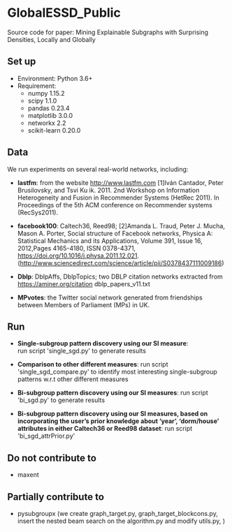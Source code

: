 # GlobalESSD_Public

Source code for paper: Mining Explainable Subgraphs with Surprising Densities, Locally and Globally

## Set up

*  Environment: Python 3.6+
*  Requirement:
    *  numpy 1.15.2
    *  scipy 1.1.0
    *  pandas 0.23.4
    *  matplotlib 3.0.0
    *  networkx 2.2
    *  scikit-learn 0.20.0

## Data

We run experiments on several real-world networks, including:

*  **lastfm**:
   from the website http://www.lastfm.com
   [1]Iván Cantador, Peter Brusilovsky, and Tsvi Ku ik. 2011. 2nd Workshop on  Information Heterogeneity and Fusion in Recommender Systems (HetRec 2011).  In Proceedings of the 5th ACM conference on Recommender systems (RecSys2011).

*  **facebook100**:
   Caltech36, Reed98;
   [2]Amanda L. Traud, Peter J. Mucha, Mason A. Porter, Social structure of Facebook networks, Physica A: Statistical Mechanics and its Applications,
   Volume 391, Issue 16, 2012,Pages 4165-4180, ISSN 0378-4371, https://doi.org/10.1016/j.physa.2011.12.021. (http://www.sciencedirect.com/science/article/pii/S0378437111009186)

*  **Dblp**:
   DblpAffs, DblpTopics;
   two DBLP citation networks extracted from https://aminer.org/citation
   dblp_papers_v11.txt
   
*  **MPvotes**:
   the Twitter social network generated from friendships between Members of Parliament (MPs) in UK.
    

## Run


*  **Single-subgroup pattern discovery using our SI measure**:  
    run script 'single_sgd.py' to generate results


*  **Comparison to other different measures**:
    run script 'single_sgd_compare.py' to identify most interesting single-subgroup patterns w.r.t other different measures


*  **Bi-subgroup pattern discovery using our SI measures**:
    run script 'bi_sgd.py' to generate results


*  **Bi-subgroup pattern discovery using our SI measures, based on incorporating the user’s prior knowledge about ‘year’, ‘dorm/house’  
    attributes in either Caltech36 or Reed98 dataset**: 
    run script 'bi_sgd_attrPrior.py'


## Do not contribute to

* maxent


## Partially contribute to

* pysubgroupx (we create graph_target.py, graph_target_blockcons.py, insert the nested beam search on the algorithm.py and modify utils.py, )
